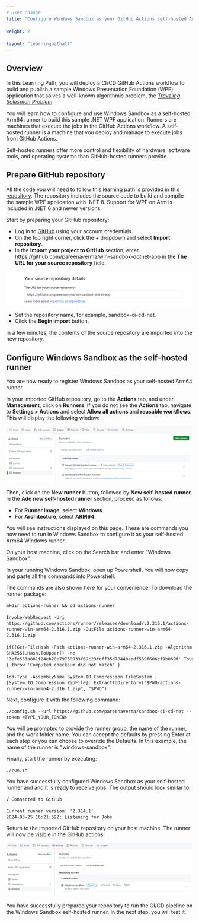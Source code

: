 ```yaml
---
# User change
title: "Configure Windows Sandbox as your GitHub Actions self-hosted Arm64 runner"

weight: 2

layout: "learningpathall"
---
```


## Overview

In this Learning Path, you will deploy a CI/CD GitHub Actions workflow to build and publish a sample Windows Presentation Foundation (WPF) application that solves a well-known algorithmic problem, the *[Traveling Salesman Problem](https://simple.wikipedia.org/wiki/Travelling_salesman_problem)*. 

You will learn how to configure and use Windows Sandbox as a self-hosted Arm64 runner to build this sample .NET WPF application. Runners are machines that execute the jobs in the GitHub Actions workflow. A self-hosted runner is a machine that you deploy and manage to execute jobs from GitHub Actions.

Self-hosted runners offer more control and flexibility of hardware, software tools, and operating systems than GitHub-hosted runners provide.

## Prepare GitHub repository

All the code you will need to follow this learning path is provided in [this repository](https://github.com/pareenaverma/win-sandbox-dotnet-app). The repository includes the source code to build and compile the sample WPF application with .NET 8. Support for WPF on Arm is included in .NET 6 and newer versions. 

Start by preparing your GitHub repository:

* Log in to [GitHub](https://github.com) using your account credentials.
* On the top right corner, click the + dropdown and select **Import repository**.
* In the **Import your project to GitHub** section, enter https://github.com/pareenaverma/win-sandbox-dotnet-app in the **The URL for your source repository** field. 

![img1](win_sandbox_1.png)

* Set the repository name, for example, sandbox-ci-cd-net.
* Click the **Begin import** button.

In a few minutes, the contents of the source repository are imported into the new repository.
 
## Configure Windows Sandbox as the self-hosted runner

You are now ready to register Windows Sandbox as your self-hosted Arm64 runner. 

In your imported GitHub repository, go to the **Actions** tab, and under **Management**, click on **Runners**. If you do not see the **Actions** tab, navigate to **Settings > Actions** and select **Allow all actions** and **reusable workflows**. This will display the following window:

![img2](win_sandbox_2.png)

Then, click on the **New runner** button, followed by **New self-hosted runner**. In the **Add new self-hosted runner** section, proceed as follows:

* For **Runner Image**, select **Windows**.
* For **Architecture**, select **ARM64**.


You will see instructions displayed on this page. These are commands you now need to run in Windows Sandbox to configure it as your self-hosted Arm64 Windows runner.

On your host machine, click on the Search bar and enter "Windows Sandbox".

In your running Windows Sandbox, open up Powershell. You will now copy and paste all the commands into Powershell.

The commands are also shown here for your convenience. To download the runner package:

```console
mkdir actions-runner && cd actions-runner

Invoke-WebRequest -Uri https://github.com/actions/runner/releases/download/v2.316.1/actions-runner-win-arm64-2.316.1.zip -OutFile actions-runner-win-arm64-2.316.1.zip

if((Get-FileHash -Path actions-runner-win-arm64-2.316.1.zip -Algorithm SHA256).Hash.ToUpper() -ne '3efe553a881f24eb20e79750033f69c23fcff35d78448aedf539f606cf9b869f'.ToUpper()){ throw 'Computed checksum did not match' }

Add-Type -AssemblyName System.IO.Compression.FileSystem ; [System.IO.Compression.ZipFile]::ExtractToDirectory("$PWD/actions-runner-win-arm64-2.316.1.zip", "$PWD")
``` 

Next, configure it with the following command:
```
./config.sh --url https://github.com/pareenaverma/sandbox-ci-cd-net --token <TYPE_YOUR_TOKEN>
```
You will be prompted to provide the runner group, the name of the runner, and the work folder name. You can accept the defaults by pressing Enter at each step or you can choose to override the Defaults. In this example, the name of the runner is "windows-sandbox".

Finally, start the runner by executing:

```console
./run.sh
```

You have successfully configured Windows Sandbox as your self-hosted runner and and it is ready to receive jobs. The output should look similar to:

```output
√ Connected to GitHub

Current runner version: '2.314.1'
2024-03-25 16:21:59Z: Listening for Jobs
```

Return to the imported GitHub repository on your host machine. The runner will now be visible in the GitHub actions:

![img3](win_sandbox_3.png)

You have successfully prepared your repository to run the CI/CD pipeline on the Windows Sandbox self-hosted runner. In the next step, you will test it.
